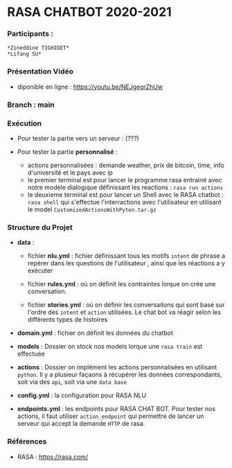 RASA CHATBOT 2020-2021
======================

### Participants :
    *Zineddine TIGHIDET*
    *Lifang SU*

### Présentation Vidéo 

- diponible en ligne : https://youtu.be/NEJgeqrZhUw

### Branch : **main**

### Exécution
- Pour tester la partie vers un serveur : (???)

- Pour tester la partie **personnalisé** :
    - actions personnalisées : demande weather, prix de bitcoin, time, info d'université et le pays avec ip
    - le premier terminal est pour lancer le programme rasa entrainé avec notre modèle dialogique définissant les reactions : `rasa run actions`
    - le deuxieme terminal est pour lancer un  Shell avec le RASA chatbot : `rasa shell` qui s'effectue l'interractions avec l'utilisateur en utilisant le model `CustomizedActionsWithPyton.tar.gz`

### Structure du Projet
- **data** : 
    - fichier **nlu.yml** : fichier définissant  tous les motifs `intent` de phrase a repérer dans les questions de l'utilisateur  , ainsi que les  réactions a y exécuter

    - fichier **rules.yml** : où on définit les contraintes lorque on crée une conversation. 

    - fichier **stories.yml** : où on définir les conversaitons qui sont basé sur l'ordre des `intent` et `action` utilisées. Le chat bot va réagir selon les différents types de histoires

- **domain.yml** : fichier on définit les données du chatbot 

- **models** : Dossier on stock nos models lorque une `rasa train` est effectuée

- **actions** : Dossier on implément les actions personnalisées en utilisant `python`. Il y a plusieur façaons à récupérer les données correspondants, soit via des `api`, soit via une `data base`

- **config.yml** : la configuration pour RASA NLU

- **endpoints.yml** : les endpoints pour RASA CHAT BOT. Pour tester nos actions, il faut utiliser `action_endpoint` qui permettre de lancer un serveur qui accept la demande `HTTP` de rasa.


### Références
- RASA : https://rasa.com/



